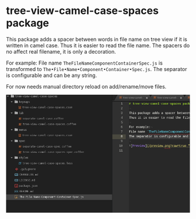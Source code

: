 # tree-view-camel-case-spaces package

This package adds a spacer between words in file name on tree view if it is written in camel case.
Thus it is easier to read the file name. The spacers do no affect real filename, it is only a decoration.

For example:
File name `TheFileNameComponentContainerSpec.js` is transformed to `The•File•Name•Component•Container•Spec.js`.
The separator is configurable and can be any string.

For now needs manual directory reload on add/rename/move files.

![Preview](/preview.png?raw=true "Preview")
